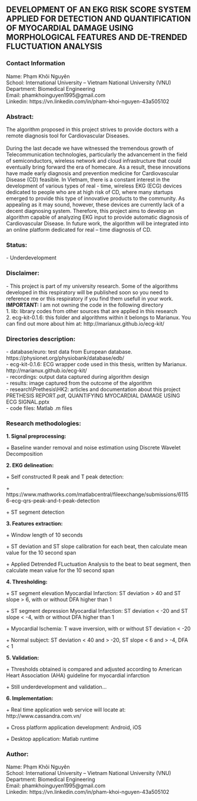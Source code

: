 <h2>DEVELOPMENT OF AN EKG RISK SCORE SYSTEM APPLIED FOR DETECTION AND QUANTIFICATION OF 
MYOCARDIAL DAMAGE USING MORPHOLOGICAL FEATURES AND DE-TRENDED FLUCTUATION ANALYSIS</h2>

<h3>Contact Information</h3>
Name:  Phạm Khôi Nguyên<br/>
School:  International University – Vietnam National University (VNU)<br/>
Department:  Biomedical Engineering<br/>
Email: phamkhoinguyen1995@gmail.com<br/>
Linkedin: https://vn.linkedin.com/in/pham-khoi-nguyen-43a505102<br/>

<h3>Abstract:</h3>
The algorithm proposed in this project strives to provide doctors with a remote diagnosis tool for Cardiovascular Diseases.<br/></br>
During the last decade we have witnessed the tremendous growth of Telecommunication technologies, particularly the advancement in the field of semiconductors, wireless network and cloud infrastructure that could eventually bring forward the era of homecare. As a result, these innovations have made early diagnosis and prevention medicine for Cardiovascular Disease (CD) feasible. In Vietnam, there is a constant interest in the development of various types of real - time, wireless EKG (ECG) devices dedicated to people who are at high risk of CD, where many startups emerged to provide this type of innovative products to the community. As appealing as it may sound, however, these devices are currently lack of a decent diagnosing system. Therefore, this project aims to develop an algorithm capable of analyzing EKG input to provide automatic diagnosis of Cardiovascular Disease. In future work, the algorithm will be integrated into an online platform dedicated for real – time diagnosis of CD.

<h3>Status:</h3>
- Underdevelopment</br>

<h3>Disclaimer:</h3>
- This project is part of my university research. Some of the algorithms developed in this respiratory will be published soon so you need to reference me or this respiratory if you find them usefull in your work.</br>
<b>IMPORTANT:</b> I am not owning the code in the following directory<br/>
1. lib: library codes from other sources that are applied in this research<br/>
2. ecg-kit-0.1.6: this folder and algorithms within it belongs to Marianux. You can find out more about him at: http://marianux.github.io/ecg-kit/<br/>

<h3>Directories description:</h3>
- database/euro: test data from European database.<br/>
https://physionet.org/physiobank/database/edb/<br/>
- ecg-kit-0.1.6: ECG wrapper code used in this thesis, written by Marianux.<br/>
http://marianux.github.io/ecg-kit/<br/>
- recordings: output data captured during algorithm design<br/>
- results: image captured from the outcome of the algorithm<br/>
- research\Prethesis\HK2: articles and documentation about this project<br/>
PRETHESIS REPORT.pdf, QUANTIFYING MYOCARDIAL DAMAGE USING ECG SIGNAL.pptx<br/>
- code files: Matlab .m files<br/>

<h3>Research methodologies:</h3>
<b>1. Signal preprocessing:</b><br/>
<p>+ Baseline wander removal and noise estimation using Discrete Wavelet Decomposition</p>
<b>2. EKG delineation:</b></p>
<p>+ Self constructed R peak and T peak detection:</p>
<p>+ https://www.mathworks.com/matlabcentral/fileexchange/submissions/61156-ecg-qrs-peak-and-t-peak-detection</p>
<p>+ ST segment detection</p>
<b>3. Features extraction:</b><br/>
<p>+ Window length of 10 seconds</p>
<p>+ ST deviation and ST slope calibration for each beat, then calculate mean value for the 10 second span</p>
<p>+ Applied Detrended FLuctuation Analysis to the beat to beat segment, then calculate mean value for the 10 second span</p>
<b>4. Thresholding:</b><br/>
<p>+ ST segment elevation Myocardial Infarction: ST deviation > 40 and ST slope > 6, with or without DFA higher than 1</p>
<p>+ ST segment depression Myocardial Infarction: ST deviation < -20 and ST slope < -4, with or without DFA higher than 1</p>
<p>+ Myocardial Ischemia: T wave inversion, with or without ST deviation < -20</p>
<p>+ Normal subject: ST deviation < 40 and > -20, ST slope < 6 and > -4, DFA < 1</p>
<b>5. Validation:</b><br/>
<p>+ Thresholds obtained is compared and adjusted according to American Heart Association (AHA) guideline for myocardial infarction</p>
<p>+ Still underdevelopment and validation...</p>

<b>6. Implementation:</b><br/>
<p>+ Real time application web service will locate at: http://www.cassandra.com.vn/</p>
<p>+ Cross platform application development: Android, iOS</p>
<p>+ Desktop application: Matlab runtime</p>

<h3>Author:</h3>
Name:  Phạm Khôi Nguyên<br/>
School:  International University – Vietnam National University (VNU)<br/>
Department:  Biomedical Engineering<br/>
Email: phamkhoinguyen1995@gmail.com<br/>
Linkedin: https://vn.linkedin.com/in/pham-khoi-nguyen-43a505102<br/>
